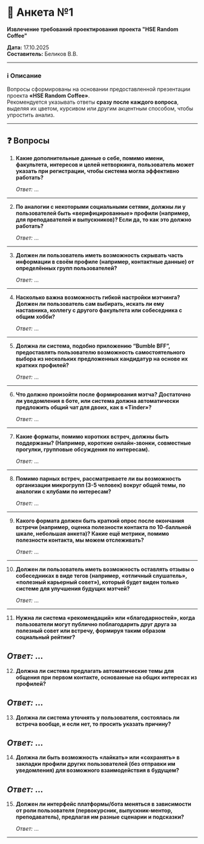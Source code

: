 # 🧾 Анкета №1
**Извлечение требований проектирования проекта "HSE Random Coffee"**

**Дата:** 17.10.2025  
**Составитель:** Беликов В.В.

---

### ℹ️ Описание
Вопросы сформированы на основании предоставленной презентации проекта **«HSE Random Coffee»**.  
Рекомендуется указывать ответы **сразу после каждого вопроса**, выделяя их цветом, курсивом или другим акцентным способом, чтобы упростить анализ.

---

## ❓ Вопросы

1. **Какие дополнительные данные о себе, помимо имени, факультета, интересов и целей нетворкинга, пользователь может указать при регистрации, чтобы система могла эффективно работать?**  
   
   *Ответ:* ...

---

2. **По аналогии с некоторыми социальными сетями, должны ли у пользователей быть «верифицированные» профили (например, для преподавателей и выпускников)? Если да, то как это должно работать?**  

   *Ответ:* ...

---

3. **Должен ли пользователь иметь возможность скрывать часть информации в своём профиле (например, контактные данные) от определённых групп пользователей?**  
   
   *Ответ:* ...

---

4. **Насколько важна возможность гибкой настройки мэтчинга? Должен ли пользователь сам выбирать, искать ли ему наставника, коллегу с другого факультета или собеседника с общим хобби?**  
   
   *Ответ:* ...

---

5. **Должна ли система, подобно приложению “Bumble BFF”, предоставлять пользователю возможность самостоятельного выбора из нескольких предложенных кандидатур на основе их кратких профилей?**  
   
   *Ответ:* ...

---

6. **Что должно произойти после формирования мэтча? Достаточно ли уведомления в боте, или система должна автоматически предложить общий чат для двоих, как в «Tinder»?**

   *Ответ:* ...
---

7. **Какие форматы, помимо коротких встреч, должны быть поддержаны? (Например, короткие онлайн-звонки, совместные прогулки, групповые обсуждения по интересам).**

   *Ответ:* ...
---

8. **Помимо парных встреч, рассматриваете ли вы возможность организации микрогрупп (3-5 человек) вокруг общей темы, по аналогии с клубами по интересам?**

   *Ответ:* ...
---

9. **Какого формата должен быть краткий опрос после окончания встречи (например, оценка полезности контакта по 10-балльной шкале, небольшая анкета)? Какие ещё метрики, помимо полезности контакта, мы можем отслеживать?**

   *Ответ:* ...
---

10. **Должен ли пользователь иметь возможность оставлять отзывы о собеседниках в виде тегов (например, «отличный слушатель», «полезный карьерный совет»), который будет виден только системе для улучшения будущих мэтчей?**

    *Ответ:* ...
---

11. **Нужна ли система «рекомендаций» или «благодарностей», когда пользователи могут публично поблагодарить друг друга за полезный совет или встречу, формируя таким образом социальный рейтинг?**

   *Ответ:* ...
---

12. **Должна ли система предлагать автоматические темы для общения при первом контакте, основанные на общих интересах из профилей?**

   *Ответ:* ...
---

13. **Должна ли система уточнять у пользователя, состоялась ли встреча вообще, и если нет, то просить указать причину?**

   *Ответ:* ...
---

14. **Должна ли быть возможность «лайкать» или «сохранять» в закладки профили других пользователей (без отправки им уведомления) для возможного взаимодействия в будущем?**

   *Ответ:* ...
---

15. **Должен ли интерфейс платформы/бота меняться в зависимости от роли пользователя (первокурсник, выпускник-ментор, преподаватель), предлагая им разные сценарии и подсказки?**

    *Ответ:* ...
---
